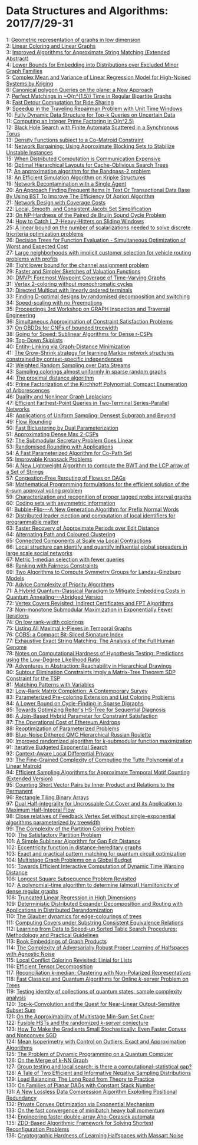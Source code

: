 # Data Structures and Algorithms: 2017/7/29-31  
1: [Geometric representation of graphs in low dimension](https://doi.org/10.48550/arXiv.cs/0605013)  
2: [Linear Coloring and Linear Graphs](https://doi.org/10.48550/arXiv.0807.4234)  
3: [Improved Algorithms for Approximate String Matching (Extended Abstract)](https://doi.org/10.48550/arXiv.0807.4368)  
4: [Lower Bounds for Embedding into Distributions over Excluded Minor Graph  Families](https://doi.org/10.48550/arXiv.0807.4582)  
5: [Complex Mean and Variance of Linear Regression Model for High-Noised  Systems by Kriging](https://doi.org/10.48550/arXiv.cs/0505015)  
6: [Canonical polygon Queries on the plane: a New Approach](https://doi.org/10.48550/arXiv.0805.2681)  
7: [Perfect Matchings in \~O(n^{1.5}) Time in Regular Bipartite Graphs](https://doi.org/10.48550/arXiv.0902.1617)  
8: [Fast Detour Computation for Ride Sharing](https://doi.org/10.48550/arXiv.0907.5269)  
9: [Speedup in the Traveling Repairman Problem with Unit Time Windows](https://doi.org/10.48550/arXiv.0907.5372)  
10: [Fully Dynamic Data Structure for Top-k Queries on Uncertain Data](https://doi.org/10.48550/arXiv.1007.5110)  
11: [Computing an Integer Prime Factoring in O(n^2.5)](https://doi.org/10.48550/arXiv.0912.4084)  
12: [Black Hole Search with Finite Automata Scattered in a Synchronous Torus](https://doi.org/10.48550/arXiv.1106.6037)  
13: [Density Functions subject to a Co-Matroid Constraint](https://doi.org/10.48550/arXiv.1207.5215)  
14: [Network Bargaining: Using Approximate Blocking Sets to Stabilize  Unstable Instances](https://doi.org/10.48550/arXiv.1207.6683)  
15: [When Distributed Computation is Communication Expensive](https://doi.org/10.48550/arXiv.1304.4636)  
16: [Optimal Hierarchical Layouts for Cache-Oblivious Search Trees](https://doi.org/10.48550/arXiv.1307.5899)  
17: [An approximation algorithm for the Bandpass-2 problem](https://doi.org/10.48550/arXiv.1307.7089)  
18: [An Efficient Simulation Algorithm on Kripke Structures](https://doi.org/10.48550/arXiv.1212.1089)  
19: [Network Decontamination with a Single Agent](https://doi.org/10.48550/arXiv.1307.7307)  
20: [An Approach Finding Frequent Items In Text Or Transactional Data Base By  Using BST To Improve The Efficiency Of Apriori Algorithm](https://doi.org/10.48550/arXiv.1307.7513)  
21: [Network Design with Coverage Costs](https://doi.org/10.48550/arXiv.1304.3868)  
22: [Local, Smooth, and Consistent Jacobi Set Simplification](https://doi.org/10.48550/arXiv.1307.7752)  
23: [On NP-Hardness of the Paired de Bruijn Sound Cycle Problem](https://doi.org/10.48550/arXiv.1307.7806)  
24: [How to Catch L_2-Heavy-Hitters on Sliding Windows](https://doi.org/10.48550/arXiv.1012.3130)  
25: [A linear bound on the number of scalarizations needed to solve discrete  tricriteria optimization problems](https://doi.org/10.48550/arXiv.1305.5266)  
26: [Decision Trees for Function Evaluation - Simultaneous Optimization of  Worst and Expected Cost](https://doi.org/10.48550/arXiv.1309.2796)  
27: [Large neighborhoods with implicit customer selection for vehicle routing  problems with profits](https://doi.org/10.48550/arXiv.1401.3794)  
28: [Tight lower bound for the channel assignment problem](https://doi.org/10.48550/arXiv.1407.7162)  
29: [Faster and Simpler Sketches of Valuation Functions](https://doi.org/10.48550/arXiv.1407.7269)  
30: [DMVP: Foremost Waypoint Coverage of Time-Varying Graphs](https://doi.org/10.48550/arXiv.1407.7279)  
31: [Vertex 2-coloring without monochromatic cycles](https://doi.org/10.48550/arXiv.1407.7423)  
32: [Directed Multicut with linearly ordered terminals](https://doi.org/10.48550/arXiv.1407.7498)  
33: [Finding D-optimal designs by randomised decomposition and switching](https://doi.org/10.48550/arXiv.1112.4671)  
34: [Speed-scaling with no Preemptions](https://doi.org/10.48550/arXiv.1407.7654)  
35: [Proceedings 3rd Workshop on GRAPH Inspection and Traversal Engineering](https://doi.org/10.48550/arXiv.1407.7671)  
36: [Simultaneous Approximation of Constraint Satisfaction Problems](https://doi.org/10.48550/arXiv.1407.7759)  
37: [On OBDDs for CNFs of bounded treewidth](https://doi.org/10.48550/arXiv.1308.3829)  
38: [Going for Speed: Sublinear Algorithms for Dense r-CSPs](https://doi.org/10.48550/arXiv.1407.7887)  
39: [Top-Down Skiplists](https://doi.org/10.48550/arXiv.1407.7917)  
40: [Entity-Linking via Graph-Distance Minimization](https://doi.org/10.48550/arXiv.1407.7930)  
41: [The Grow-Shrink strategy for learning Markov network structures  constrained by context-specific independences](https://doi.org/10.48550/arXiv.1407.8088)  
42: [Weighted Random Sampling over Data Streams](https://doi.org/10.48550/arXiv.1012.0256)  
43: [Sampling colorings almost uniformly in sparse random graphs](https://doi.org/10.48550/arXiv.1503.03351)  
44: [The proximal distance algorithm](https://doi.org/10.48550/arXiv.1507.07598)  
45: [Prime Factorization of the Kirchhoff Polynomial: Compact Enumeration of  Arborescences](https://doi.org/10.48550/arXiv.1507.07727)  
46: [Duality and Nonlinear Graph Laplacians](https://doi.org/10.48550/arXiv.1507.07789)  
47: [Efficient Farthest-Point Queries in Two-Terminal Series-Parallel  Networks](https://doi.org/10.48550/arXiv.1503.01706)  
48: [Applications of Uniform Sampling: Densest Subgraph and Beyond](https://doi.org/10.48550/arXiv.1506.04505)  
49: [Flow Rounding](https://doi.org/10.48550/arXiv.1507.08139)  
50: [Fast Biclustering by Dual Parameterization](https://doi.org/10.48550/arXiv.1507.08158)  
51: [Approximating Dense Max 2-CSPs](https://doi.org/10.48550/arXiv.1507.08348)  
52: [The Submodular Secretary Problem Goes Linear](https://doi.org/10.48550/arXiv.1507.08384)  
53: [Randomised Rounding with Applications](https://doi.org/10.48550/arXiv.1507.08501)  
54: [A Fast Parameterized Algorithm for Co-Path Set](https://doi.org/10.48550/arXiv.1603.04376)  
55: [Improvable Knapsack Problems](https://doi.org/10.48550/arXiv.1607.08338)  
56: [A New Lightweight Algorithm to compute the BWT and the LCP array of a  Set of Strings](https://doi.org/10.48550/arXiv.1607.08342)  
57: [Congestion-Free Rerouting of Flows on DAGs](https://doi.org/10.48550/arXiv.1611.09296)  
58: [Mathematical Programming formulations for the efficient solution of the  $k$-sum approval voting problem](https://doi.org/10.48550/arXiv.1707.09225)  
59: [Characterization and recognition of proper tagged probe interval graphs](https://doi.org/10.48550/arXiv.1607.02922)  
60: [Coding sets with asymmetric information](https://doi.org/10.48550/arXiv.1707.04875)  
61: [Bubble-Flip---A New Generation Algorithm for Prefix Normal Words](https://doi.org/10.48550/arXiv.1712.05876)  
62: [Distributed leader election and computation of local identifiers for  programmable matter](https://doi.org/10.48550/arXiv.1807.10461)  
63: [Faster Recovery of Approximate Periods over Edit Distance](https://doi.org/10.48550/arXiv.1807.10483)  
64: [Alternating Path and Coloured Clustering](https://doi.org/10.48550/arXiv.1807.10531)  
65: [Connected Components at Scale via Local Contractions](https://doi.org/10.48550/arXiv.1807.10727)  
66: [Local structure can identify and quantify influential global spreaders  in large scale social networks](https://doi.org/10.48550/arXiv.1509.03484)  
67: [Metric 1-median selection with fewer queries](https://doi.org/10.48550/arXiv.1612.08654)  
68: [Ranking with Fairness Constraints](https://doi.org/10.48550/arXiv.1704.06840)  
69: [Two Algorithms to Compute Symmetry Groups for Landau-Ginzburg Models](https://doi.org/10.48550/arXiv.1802.06716)  
70: [Advice Complexity of Priority Algorithms](https://doi.org/10.48550/arXiv.1806.06223)  
71: [A Hybrid Quantum-Classical Paradigm to Mitigate Embedding Costs in  Quantum Annealing---Abridged Version](https://doi.org/10.48550/arXiv.1807.11135)  
72: [Vertex Covers Revisited: Indirect Certificates and FPT Algorithms](https://doi.org/10.48550/arXiv.1807.11339)  
73: [Non-monotone Submodular Maximization in Exponentially Fewer Iterations](https://doi.org/10.48550/arXiv.1807.11462)  
74: [On low rank-width colorings](https://doi.org/10.48550/arXiv.1703.03304)  
75: [Listing All Maximal $k$-Plexes in Temporal Graphs](https://doi.org/10.48550/arXiv.1806.10210)  
76: [COBS: a Compact Bit-Sliced Signature Index](https://doi.org/10.48550/arXiv.1905.09624)  
77: [Exhaustive Exact String Matching: The Analysis of the Full Human Genome](https://doi.org/10.48550/arXiv.1907.11232)  
78: [Notes on Computational Hardness of Hypothesis Testing: Predictions using  the Low-Degree Likelihood Ratio](https://doi.org/10.48550/arXiv.1907.11636)  
79: [Adventures in Abstraction: Reachability in Hierarchical Drawings](https://doi.org/10.48550/arXiv.1907.11662)  
80: [Subtour Elimination Constraints Imply a Matrix-Tree Theorem SDP  Constraint for the TSP](https://doi.org/10.48550/arXiv.1907.11669)  
81: [Matching Patterns with Variables](https://doi.org/10.48550/arXiv.1906.06965)  
82: [Low-Rank Matrix Completion: A Contemporary Survey](https://doi.org/10.48550/arXiv.1907.11705)  
83: [Parameterized Pre-coloring Extension and List Coloring Problems](https://doi.org/10.48550/arXiv.1907.12061)  
84: [A Lower Bound on Cycle-Finding in Sparse Digraphs](https://doi.org/10.48550/arXiv.1907.12106)  
85: [Towards Optimizing Reiter's HS-Tree for Sequential Diagnosis](https://doi.org/10.48550/arXiv.1907.12130)  
86: [A Join-Based Hybrid Parameter for Constraint Satisfaction](https://doi.org/10.48550/arXiv.1907.12335)  
87: [The Operational Cost of Ethereum Airdrops](https://doi.org/10.48550/arXiv.1907.12383)  
88: [Reoptimization of Parameterized Problems](https://doi.org/10.48550/arXiv.1809.10578)  
89: [Blue-Noise Dithered QMC Hierarchical Russian Roulette](https://doi.org/10.48550/arXiv.1907.12343)  
90: [Improved randomized algorithm for $k$-submodular function maximization](https://doi.org/10.48550/arXiv.1907.12942)  
91: [Iterative Budgeted Exponential Search](https://doi.org/10.48550/arXiv.1907.13062)  
92: [Context-Aware Local Differential Privacy](https://doi.org/10.48550/arXiv.1911.00038)  
93: [The Fine-Grained Complexity of Computing the Tutte Polynomial of a  Linear Matroid](https://doi.org/10.48550/arXiv.2003.03595)  
94: [Efficient Sampling Algorithms for Approximate Temporal Motif Counting  (Extended Version)](https://doi.org/10.48550/arXiv.2007.14028)  
95: [Counting Short Vector Pairs by Inner Product and Relations to the  Permanent](https://doi.org/10.48550/arXiv.2007.14092)  
96: [Rectangle Tiling Binary Arrays](https://doi.org/10.48550/arXiv.2007.14142)  
97: [Dual Half-integrality for Uncrossable Cut Cover and its Application to  Maximum Half-Integral Flow](https://doi.org/10.48550/arXiv.2007.14156)  
98: [Close relatives of Feedback Vertex Set without single-exponential  algorithms parameterized by treewidth](https://doi.org/10.48550/arXiv.2007.14179)  
99: [The Complexity of the Partition Coloring Problem](https://doi.org/10.48550/arXiv.2007.14225)  
100: [The Satisfactory Partition Problem](https://doi.org/10.48550/arXiv.2007.14339)  
101: [A Simple Sublinear Algorithm for Gap Edit Distance](https://doi.org/10.48550/arXiv.2007.14368)  
102: [Eccentricity function in distance-hereditary graphs](https://doi.org/10.48550/arXiv.1907.05445)  
103: [Exact and practical pattern matching for quantum circuit optimization](https://doi.org/10.48550/arXiv.1909.05270)  
104: [Multistage Graph Problems on a Global Budget](https://doi.org/10.48550/arXiv.1912.04392)  
105: [Towards Efficient Interactive Computation of Dynamic Time Warping  Distance](https://doi.org/10.48550/arXiv.2005.08190)  
106: [Longest Square Subsequence Problem Revisited](https://doi.org/10.48550/arXiv.2006.00216)  
107: [A polynomial-time algorithm to determine (almost) Hamiltonicity of dense  regular graphs](https://doi.org/10.48550/arXiv.2007.14502)  
108: [Truncated Linear Regression in High Dimensions](https://doi.org/10.48550/arXiv.2007.14539)  
109: [Deterministic Distributed Expander Decomposition and Routing with  Applications in Distributed Derandomization](https://doi.org/10.48550/arXiv.2007.14898)  
110: [The Glauber dynamics for edge-colourings of trees](https://doi.org/10.48550/arXiv.1812.05577)  
111: [Computing Covers under Substring Consistent Equivalence Relations](https://doi.org/10.48550/arXiv.2002.06764)  
112: [Learning from Data to Speed-up Sorted Table Search Procedures:  Methodology and Practical Guidelines](https://doi.org/10.48550/arXiv.2007.10237)  
113: [Book Embeddings of Graph Products](https://doi.org/10.48550/arXiv.2007.15102)  
114: [The Complexity of Adversarially Robust Proper Learning of Halfspaces  with Agnostic Noise](https://doi.org/10.48550/arXiv.2007.15220)  
115: [Local Conflict Coloring Revisited: Linial for Lists](https://doi.org/10.48550/arXiv.2007.15251)  
116: [Efficient Tensor Decomposition](https://doi.org/10.48550/arXiv.2007.15589)  
117: [Reconciliation k-median: Clustering with Non-Polarized Representatives](https://doi.org/10.48550/arXiv.1902.10419)  
118: [Fast Classical and Quantum Algorithms for Online $k$-server Problem on  Trees](https://doi.org/10.48550/arXiv.2008.00270)  
119: [Testing identity of collections of quantum states: sample complexity  analysis](https://doi.org/10.48550/arXiv.2103.14511)  
120: [Top-k-Convolution and the Quest for Near-Linear Output-Sensitive Subset  Sum](https://doi.org/10.48550/arXiv.2107.13206)  
121: [On the Approximability of Multistage Min-Sum Set Cover](https://doi.org/10.48550/arXiv.2107.13344)  
122: [Fusible HSTs and the randomized k-server conjecture](https://doi.org/10.48550/arXiv.1711.01789)  
123: [How To Make the Gradients Small Stochastically: Even Faster Convex and  Nonconvex SGD](https://doi.org/10.48550/arXiv.1801.02982)  
124: [Mean Isoperimetry with Control on Outliers: Exact and Approximation  Algorithms](https://doi.org/10.48550/arXiv.1807.05125)  
125: [The Problem of Dynamic Programming on a Quantum Computer](https://doi.org/10.48550/arXiv.1906.02229)  
126: [On the Merge of k-NN Graph](https://doi.org/10.48550/arXiv.1908.00814)  
127: [Group testing and local search: is there a computational-statistical  gap?](https://doi.org/10.48550/arXiv.2011.05258)  
128: [A Tale of Two Efficient and Informative Negative Sampling Distributions](https://doi.org/10.48550/arXiv.2012.15843)  
129: [Load Balancing: The Long Road from Theory to Practice](https://doi.org/10.48550/arXiv.2107.13638)  
130: [On Families of Planar DAGs with Constant Stack Number](https://doi.org/10.48550/arXiv.2107.13658)  
131: [A New Lossless Data Compression Algorithm Exploiting Positional  Redundancy](https://doi.org/10.48550/arXiv.2107.13801)  
132: [Private Convex Optimization via Exponential Mechanism](https://doi.org/10.48550/arXiv.2203.00263)  
133: [On the fast convergence of minibatch heavy ball momentum](https://doi.org/10.48550/arXiv.2206.07553)  
134: [Engineering faster double-array Aho-Corasick automata](https://doi.org/10.48550/arXiv.2207.13870)  
135: [ZDD-Based Algorithmic Framework for Solving Shortest Reconfiguration  Problems](https://doi.org/10.48550/arXiv.2207.13959)  
136: [Cryptographic Hardness of Learning Halfspaces with Massart Noise](https://doi.org/10.48550/arXiv.2207.14266)  